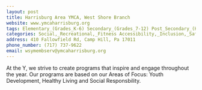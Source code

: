 ```yaml
---
layout: post
title: Harrisburg Area YMCA, West Shore Branch
website: www.ymcaharrisburg.org
tags: Elementary_(Grades_K-6) Secondary_(Grades_7-12) Post_Secondary_(High_School_and_Beyond)
categories: Social,_Recreational,_Fitness Accessibility,_Inclusion,_Safety,_Health Camps
address: 410 Fallowfield Rd, Camp Hill, Pa 17011
phone_number: (717) 737-9622
email: wsymembserv@ymcaharrisburg.org
---
```

At the Y, we strive to create programs that inspire and engage throughout the year. Our programs are based on our Areas of Focus: Youth Development, Healthy Living and Social Responsbility.
